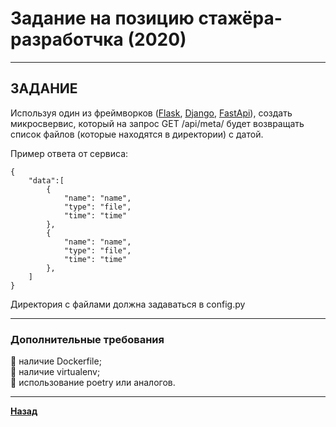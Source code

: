 # Задание на позицию стажёра-разработчка (2020)
***

## ЗАДАНИЕ

Используя один из фреймворков ([Flask](https://palletsprojects.com/p/flask/), [Django](https://www.djangoproject.com/), [FastApi](https://fastapi.tiangolo.com/)), создать микросвервис, который на запрос GET /api/meta/ будет возвращать список файлов (которые находятся в директории) с датой.

Пример ответа от сервиса:

```
{
    "data":[
        {
            "name": "name",
            "type": "file",
            "time": "time"
        },
        {
            "name": "name",
            "type": "file",
            "time": "time"
        },
    ]
}
```

Директория с файлами должна задаваться в config.py
***

###  Дополнительные требования
🔸 наличие Dockerfile;  
🔸 наличие virtualenv;  
🔸 использование poetry или аналогов.  
***


**[Назад](/developer/README.md)**